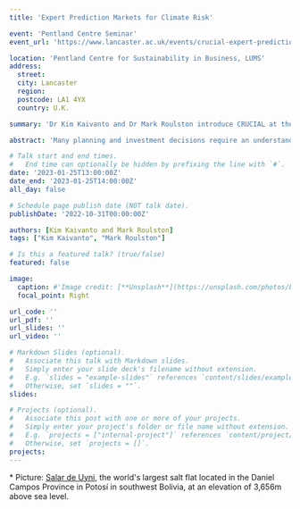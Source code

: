 ```yaml
---
title: 'Expert Prediction Markets for Climate Risk'

event: 'Pentland Centre Seminar'
event_url: 'https://www.lancaster.ac.uk/events/crucial-expert-prediction-markets-for-climate-risk'

location: 'Pentland Centre for Sustainability in Business, LUMS'
address:
  street: 
  city: Lancaster
  region: 
  postcode: LA1 4YX
  country: U.K.

summary: 'Dr Kim Kaivanto and Dr Mark Roulston introduce CRUCIAL at the Pentland Centre.'

abstract: 'Many planning and investment decisions require an understanding of how future climate change will manifest itself. While there are many relevant sources of information and expertise, decision makers face significant difficulties in accessing, interpreting, and appraising it. Moreover, there are several problems in the institutional arrangements of current climate risk information provision. This presentation proposes expert prediction markets as a potential solution to these problems, and discusses the CRUCIAL initiative between the Universities of Lancaster and Exeter to establish such markets.' 

# Talk start and end times.
#   End time can optionally be hidden by prefixing the line with `#`.
date: '2023-01-25T13:00:00Z'
date_end: '2023-01-25T14:00:00Z'
all_day: false

# Schedule page publish date (NOT talk date).
publishDate: '2022-10-31T00:00:00Z'

authors: [Kim Kaivanto and Mark Roulston]
tags: ["Kim Kaivanto", "Mark Roulston"]

# Is this a featured talk? (true/false)
featured: false

image: 
  caption: #'Image credit: [**Unsplash**](https://unsplash.com/photos/bzdhc5b3Bxs)'
  focal_point: Right

url_code: ''
url_pdf: ''
url_slides: ''
url_video: ''

# Markdown Slides (optional).
#   Associate this talk with Markdown slides.
#   Simply enter your slide deck's filename without extension.
#   E.g. `slides = "example-slides"` references `content/slides/example-slides.md`.
#   Otherwise, set `slides = ""`.
slides:

# Projects (optional).
#   Associate this post with one or more of your projects.
#   Simply enter your project's folder or file name without extension.
#   E.g. `projects = ["internal-project"]` references `content/project/deep-learning/index.md`.
#   Otherwise, set `projects = []`.
projects:
---
```

\* Picture: [Salar de Uyni](https://en.wikipedia.org/wiki/Salar_de_Uyuni), 
the world's largest salt flat located in the Daniel Campos Province in 
Potosí in southwest Bolivia, at an elevation of 3,656m above sea level. 


